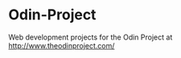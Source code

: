 Odin-Project
============

Web development projects for the Odin Project at http://www.theodinproject.com/
